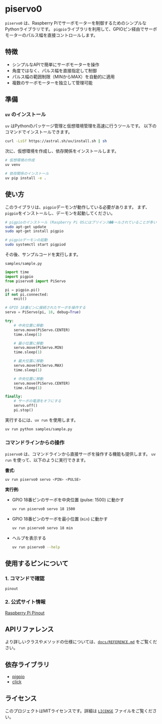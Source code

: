# piservo0

`piservo0` は、Raspberry Piでサーボモーターを制御するためのシンプルなPythonライブラリです。
`pigpio`ライブラリを利用して、GPIOピン経由でサーボモーターのパルス幅を直接コントロールします。

## 特徴

- シンプルなAPIで簡単にサーボモーターを操作
- 角度ではなく、パルス幅を直接指定して制御
- パルス幅の範囲制限（MINからMAX）を自動的に適用
- 複数のサーボモーターを独立して管理可能

## 準備

### `uv` のインストール
`uv` はPythonのパッケージ管理と仮想環境管理を高速に行うツールです。
以下のコマンドでインストールできます。
```bash
curl -LsSf https://astral.sh/uv/install.sh | sh
```

次に、仮想環境を作成し、依存関係をインストールします。

```bash
# 仮想環境の作成
uv venv

# 依存関係のインストール
uv pip install -e .
```

## 使い方

このライブラリは、`pigpio`デーモンが動作している必要があります。
まず、`pigpio`をインストールし、デーモンを起動してください。

```bash
# pigpioのインストール (Raspberry Pi OSにはプリインス��ールされていることが多いです)
sudo apt-get update
sudo apt-get install pigpio

# pigpioデーモンの起動
sudo systemctl start pigpiod
```

その後、サンプルコードを実行します。

`samples/sample.py`
```python
import time
import pigpio
from piservo0 import PiServo

pi = pigpio.pi()
if not pi.connected:
    exit()

# GPIO 18番ピンに接続されたサーボを操作する
servo = PiServo(pi, 18, debug=True)

try:
    # 中央位置に移動
    servo.move(PiServo.CENTER)
    time.sleep(1)

    # 最小位置に移動
    servo.move(PiServo.MIN)
    time.sleep(1)

    # 最大位置に移動
    servo.move(PiServo.MAX)
    time.sleep(1)

    # 中央位置に移動
    servo.move(PiServo.CENTER)
    time.sleep(1)

finally:
    # サーボの電源をオフにする
    servo.off()
    pi.stop()
```

実行するには、`uv run` を使用します。

```bash
uv run python samples/sample.py
```

### コマンドラインからの操作

`piservo0` は、コマンドラインから直接サーボを操作する機能も提供します。
`uv run` を使って、以下のように実行できます。

**書式:**
```bash
uv run piservo0 servo <PIN> <PULSE>
```

**実行例:**

- GPIO 18番ピンのサーボを中央位置 (pulse: 1500) に動かす
  ```bash
  uv run piservo0 servo 18 1500
  ```

- GPIO 18番ピンのサーボを最小位置 (`min`) に動かす
  ```bash
  uv run piservo0 servo 18 min
  ```

- ヘルプを表示する
  ```bash
  uv run piservo0 --help
  ```

## 使用するピンについて

### 1. コマンドで確認
```
pinout
```

### 2. 公式サイト情報
[Raspberry Pi Pinout](pinout.xyz)

## APIリファレンス

より詳しいクラスやメソッドの仕様については、[`docs/REFERENCE.md`](docs/REFERENCE.md) をご覧ください。

## 依存ライブラリ

- [pigpio](https://abyz.me.uk/rpi/pigpio/)
- [click](https://pypi.org/project/click/)

## ライセンス

このプロジェクトはMITライセンスです。詳細は [`LICENSE`](LICENSE) ファイルをご覧ください。
